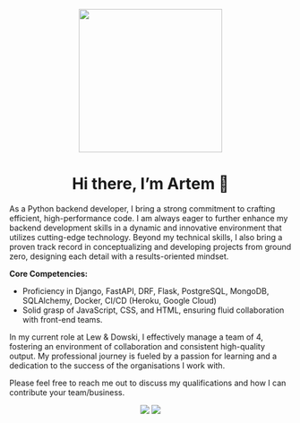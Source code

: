 <p align="center">
<img width="256" src="https://work.rabotalab.com/assets/front/img/pages/home-black/sofa@2x.png" alt=""/>

<h1 align="center">Hi there, I’m Artem 👋 </h1>

As a Python backend developer, I bring a strong commitment to crafting efficient, high-performance code. I am always eager to further enhance my backend development skills in a dynamic and innovative environment that utilizes cutting-edge technology. Beyond my technical skills, I also bring a proven track record in conceptualizing and developing projects from ground zero, designing each detail with a results-oriented mindset.

**Core Competencies:**

- Proficiency in Django, FastAPI, DRF, Flask, PostgreSQL, MongoDB, SQLAlchemy, Docker, CI/CD (Heroku, Google Cloud)
- Solid grasp of JavaScript, CSS, and HTML, ensuring fluid collaboration with front-end teams.

In my current role at Lew & Dowski, I effectively manage a team of 4, fostering an environment of collaboration and consistent high-quality output. My professional journey is fueled by a passion for learning and a dedication to the success of the organisations I work with.

Please feel free to reach me out to discuss my qualifications and how I can contribute your team/business.

<p align="center">
 <a href="https://www.linkedin.com/in/samoilovartem/"><img src="https://img.shields.io/badge/linkedin-%230077B5.svg?style=flat&logo=linkedin&logoColor=white)"/></a>
 <a href="https://t.me/samoylovartem"><img src="https://img.shields.io/badge/-Telegram-blue?style=flat&logo=Telegram&logoColor=white" /></a>
 
